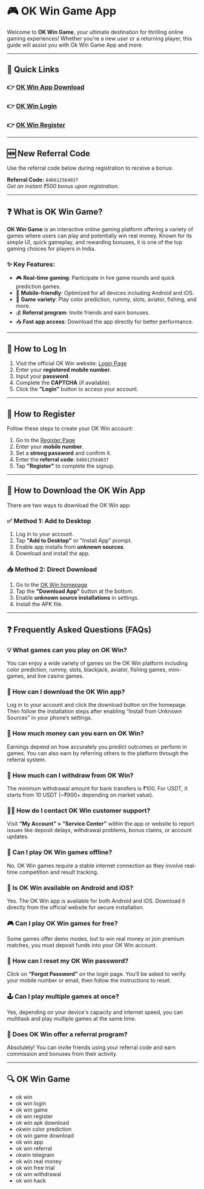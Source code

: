 # 🎮 OK Win Game App

Welcome to **OK Win Game**, your ultimate destination for thrilling online gaming experiences! Whether you're a new user or a returning player, this guide will assist you with Ok Win Game App and more.

---

## 🔗 Quick Links

### 👉 [OK Win App Download](https://gamelogin.in/ok-win/)
### 👉 [OK Win Login](https://gamelogin.in/ok-win/)
### 👉 [OK Win Register](https://gamelogin.in/ok-win/)

---

## 🆕 New Referral Code

Use the referral code below during registration to receive a bonus:

**Referral Code:** `846612564037`  
*Get an instant ₹500 bonus upon registration.*

---

## ❓ What is OK Win Game?

**OK Win Game** is an interactive online gaming platform offering a variety of games where users can play and potentially win real money. Known for its simple UI, quick gameplay, and rewarding bonuses, it is one of the top gaming choices for players in India.

### ✨ Key Features:
- 🎮 **Real-time gaming**: Participate in live game rounds and quick prediction games.
- 📱 **Mobile-friendly**: Optimized for all devices including Android and iOS.
- 🧠 **Game variety**: Play color prediction, rummy, slots, aviator, fishing, and more.
- 💰 **Referral program**: Invite friends and earn bonuses.
- 📥 **Fast app access**: Download the app directly for better performance.

---

## 🚪 How to Log In

1. Visit the official OK Win website: [Login Page](https://gamelogin.in/ok-win/)
2. Enter your **registered mobile number**.
3. Input your **password**.
4. Complete the **CAPTCHA** (if available).
5. Click the **"Login"** button to access your account.

---

## 📝 How to Register

Follow these steps to create your OK Win account:

1. Go to the [Register Page](https://gamelogin.in/ok-win/)
2. Enter your **mobile number**.
3. Set a **strong password** and confirm it.
4. Enter the **referral code**: `846612564037`
5. Tap **"Register"** to complete the signup.

---

## 📲 How to Download the OK Win App

There are two ways to download the OK Win app:

### ✅ Method 1: Add to Desktop
1. Log in to your account.
2. Tap **"Add to Desktop"** or "Install App" prompt.
3. Enable app installs from **unknown sources**.
4. Download and install the app.

### 📥 Method 2: Direct Download
1. Go to the [OK Win homepage](https://gamelogin.in/ok-win/)
2. Tap the **"Download App"** button at the bottom.
3. Enable **unknown source installations** in settings.
4. Install the APK file.

---

## ❓ Frequently Asked Questions (FAQs)

### 💡 What games can you play on OK Win?
You can enjoy a wide variety of games on the OK Win platform including color prediction, rummy, slots, blackjack, aviator, fishing games, mini-games, and live casino games.

### 📲 How can I download the OK Win app?
Log in to your account and click the download button on the homepage. Then follow the installation steps after enabling “Install from Unknown Sources” in your phone’s settings.

### 💸 How much money can you earn on OK Win?
Earnings depend on how accurately you predict outcomes or perform in games. You can also earn by referring others to the platform through the referral system.

### 🏦 How much can I withdraw from OK Win?
The minimum withdrawal amount for bank transfers is ₹100. For USDT, it starts from 10 USDT (~₹900+ depending on market value).

### 🧑‍💻 How do I contact OK Win customer support?
Visit **“My Account” > “Service Center”** within the app or website to report issues like deposit delays, withdrawal problems, bonus claims, or account updates.

### 📴 Can I play OK Win games offline?
No. OK Win games require a stable internet connection as they involve real-time competition and result tracking.

### 📱 Is OK Win available on Android and iOS?
Yes. The OK Win app is available for both Android and iOS. Download it directly from the official website for secure installation.

### 🎮 Can I play OK Win games for free?
Some games offer demo modes, but to win real money or join premium matches, you must deposit funds into your OK Win account.

### 🔐 How can I reset my OK Win password?
Click on **“Forgot Password”** on the login page. You’ll be asked to verify your mobile number or email, then follow the instructions to reset.

### 🕹 Can I play multiple games at once?
Yes, depending on your device's capacity and internet speed, you can multitask and play multiple games at the same time.

### 🎁 Does OK Win offer a referral program?
Absolutely! You can invite friends using your referral code and earn commission and bonuses from their activity.

---

## 🔍 OK Win Game

- ok win  
- ok win login
- ok win game
- ok win register  
- ok win apk download  
- okwin color prediction  
- ok win game download  
- ok win app  
- ok win referral  
- okwin telegram  
- ok win real money  
- ok win free trial  
- ok win withdrawal  
- ok win hack  
